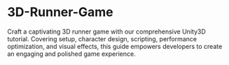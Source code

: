 # 3D-Runner-Game
Craft a captivating 3D runner game with our comprehensive Unity3D tutorial. Covering setup, character design, scripting, performance optimization, and visual effects, this guide empowers developers to create an engaging and polished game experience.
